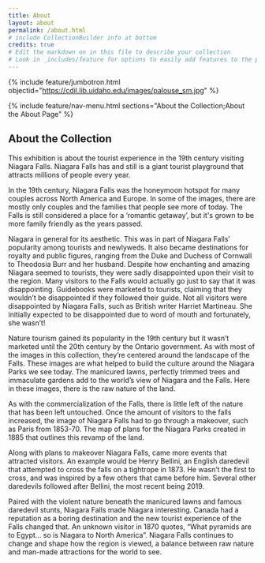 ```yaml
---
title: About
layout: about
permalink: /about.html
# include CollectionBuilder info at bottom
credits: true
# Edit the markdown on in this file to describe your collection
# Look in _includes/feature for options to easily add features to the page
---
```


{% include feature/jumbotron.html objectid="https://cdil.lib.uidaho.edu/images/palouse_sm.jpg" %}

{% include feature/nav-menu.html sections="About the Collection;About the About Page" %}

## About the Collection

This exhibition is about the tourist experience in the 19th century visiting Niagara Falls. Niagara Falls has and still is a giant tourist playground that attracts millions of people every year. 

In the 19th century, Niagara Falls was the honeymoon hotspot for many couples across North America and Europe. In some of the images, there are mostly only couples and the families that people see more of today. The Falls is still considered a place for a ‘romantic getaway’, but it's grown to be more family friendly as the years passed. 

Niagara in general for its aesthetic. This was in part of Niagara Falls’ popularity among tourists and newlyweds. It also became destinations for royalty and public figures, ranging from the Duke and Duchess of Cornwall to Theodosia Burr and her husband. Despite how enchanting and amazing Niagara seemed to tourists, they were sadly disappointed upon their visit to the region. Many visitors to the Falls would actually go just to say that it was disappointing. Guidebooks were marketed to tourists, claiming that they wouldn’t be disappointed if they followed their guide. Not all visitors were disappointed by Niagara Falls, such as British writer Harriet Martineau. She initially expected to be disappointed due to word of mouth and fortunately, she wasn’t! 

Nature tourism gained its popularity in the 19th century but it wasn’t marketed until the 20th century by the Ontario government. As with most of the images in this collection, they’re centered around the landscape of the Falls. These images are what helped to build the culture around the Niagara Parks we see today. The manicured lawns, perfectly trimmed trees and immaculate gardens add to the world’s view of Niagara and the Falls. Here in these images, there is the raw nature of the land. 

As with the commercialization of the Falls, there is little left of the nature that has been left untouched. Once the amount of visitors to the falls increased, the image of Niagara Falls had to go through a makeover, such as Paris from 1853-70. The map of plans for the Niagara Parks created in 1885 that outlines this revamp of the land. 

Along with plans to makeover Niagara Falls, came more events that attracted visitors. An example would be Henry Bellini, an English daredevil that attempted to cross the falls on a tightrope in 1873. He wasn’t the first to cross, and was inspired by a few others that came before him. Several other daredevils followed after Bellini, the most recent being 2019. 

Paired with the violent nature beneath the manicured lawns and famous daredevil stunts, Niagara Falls made Niagara interesting. Canada had a reputation as a boring destination and the new tourist experience of the Falls changed that. An unknown visitor in 1870 quotes, “What pyramids are to Egypt… so is Niagara to North America”. Niagara Falls continues to change and shape how the region is viewed, a balance between raw nature and man-made attractions for the world to see.
